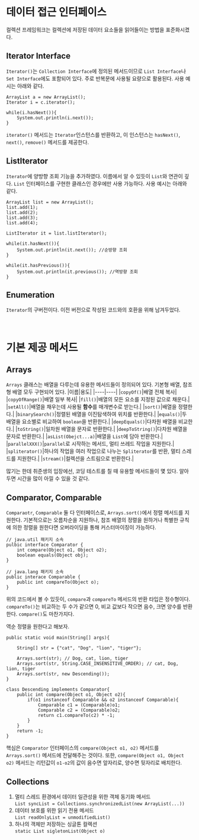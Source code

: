 # 데이터 접근 인터페이스
컬렉션 프레임워크는 컬렉션에 저장된 데이터 요소들을 읽어들이는 방법을 표준화시켰다.

## Iterator Interface
`Iterator()`는 `Collection Interface`에 정의된 메서드이므로 `List Interface`나 `Set Interface`에도 포함되어 있다. 주로 반복문에 사용될 요량으로 활용된다. 사용 예시는 아래와 같다.
```
ArrayList a = new ArrayList();
Iterator i = c.iterator();

while(i.hasNext()){
    System.out.println(i.next());
}
```
`iterator()` 메서드는 `Iterator`인스턴스를 반환하고, 이 인스턴스는 `hasNext()`, `next()`, `remove()` 메서드를 제공한다.

## ListIterator
`Iterator`에 양방향 조회 기능을 추가하였다. 이름에서 알 수 있듯이 `List`와 연관이 깊다. `List` 인터페이스를 구현한 클래스인 경우에만 사용 가능하다. 사용 예시는 아래와 같다.</br>
```
ArrayList list = new ArrayList();
list.add(1);
list.add(2);
list.add(3);
list.add(4);

ListIterator it = list.listIterator();

while(it.hasNext()){
    System.out.println(it.next()); //순방향 조회
}

while(it.hasPrevious()){
    System.out.println(it.previous()); //역방향 조회
}
```

## Enumeration
`Iterator`의 구버전이다. 이전 버전으로 작성된 코드와의 호환을 위해 남겨두었다.

</br>

# 기본 제공 메서드
## Arrays
`Arrays` 클래스는 배열을 다루는데 유용한 메서드들이 정의되어 있다. 기본형 배열, 참조형 배열 모두 구현되어 있다.
|이름|용도|
|----|----|
|`copyOf()`|배열 전체 복사|
|`copyOfRange()`|배열 일부 복사|
|`fill()`|배열의 모든 요소를 지정된 값으로 채운다.|
|`setAll()`|배열을 채우는데 사용될 **함수**를 매개변수로 받는다.|
|`sort()`|배열을 정렬한다.|
|`binarySearch()`|정렬된 배열을 이진탐색하여 위치를 반환한다.|
|`equals()`|두 배열을 요소별로 비교하여 `boolean`을 반환한다.|
|`deepEquals()`|다차원 배열을 비교한다.|
|`toString()`|일차원 배열을 문자로 반환한다.|
|`deepToString()`|다차원 배열을 문자로 반환한다.|
|`asList(Obejct...a)`|배열을 `List`에 담아 반환한다.|
|`parallelXXX()`|`parallel`로 시작하는 메서드, 멀티 쓰레드 작업을 지원한다.|
|`spliterator()`|하나의 작업을 여러 작업으로 나누는 `Spliterator`를 반환, 멀티 스레드를 지원한다.|
|`stream()`|컬렉션을 스트림으로 반환한다.|

많기는 한데 취준생의 입장에선, 코딩 테스트를 칠 때 유용할 메서드들이 몇 있다. 알아두면 시간을 많이 아낄 수 있을 것 같다.

## Comparator, Comparable
`Comparaotr`, `Comparable` 둘 다 인터페이스로, `Arrays.sort()`에서 정렬 메서드를 지원한다. 기본적으로는 오름차순을 지원하나, 참조 배열의 정렬을 원하거나 특별한 규칙에 의한 정렬을 원한다면 오버라이딩을 통해 커스터마이징이 가능하다.
```
// java.util 패키지 소속
pulbic interface Comparator {
    int compare(Object o1, Object o2);
    boolean equals(Object obj);
}

// java.lang 패키지 소속
public interace Comparable {
    public int compareTo(Object o);
}
```
위의 코드에서 볼 수 있듯이, `compare`과 `compareTo` 메서드의 반환 타입은 정수형이다. `compareTo()`는 비교하는 두 수가 같으면 0, 비교 값보다 작으면 음수, 크면 양수를 반환한다. `compare()`도 마찬가지다.</br>

역순 정렬을 원한다고 해보자.
```
public static void main(String[] args){
    
    String[] str = {"cat", "Dog", "lion", "tiger"};

    Arrays.sort(str); // Dog, cat, lion, tiger
    Arrays.sort(str, String.CASE_INSENSITIVE_ORDER); // cat, Dog, lion, tiger
    Arrays.sort(str, new Descending());
}

class Descending implements Comparator{
    public int compare(Object o1, Object o2){
        if(o1 instanceof Comparable && o2 instanceof Comparable){
            Comparable c1 = (Comparable)o1;
            Comparable c2 = (Comparable)o2;
            return c1.compareTo(c2) * -1;
        }
    }
    return -1;
}
```
핵심은 `Comparator` 인터페이스의 `compare(Object o1, o2)` 메서드를 `Arrays.sort()` 메서드에 전달해주는 것이다. 또한, `compare(Object o1, Object o2)` 메서드는 리턴값이 `o1-o2`의 값이 음수면 앞자리로, 양수면 뒷자리로 배치한다.

## Collections
1. 멀티 스레드 환경에서 데이터 일관성을 위한 객체 동기화 메서드</br> `List syncList = Collections.synchronizedList(new ArrayList(...))`
2. 데이터 보호를 위한 읽기 전용 메서드</br> `List readOnlyList = unmodifiedList()`
3. 하나의 객체만 저장하는 싱글톤 컬렉션</br> `static List sigletonList(Object o)`

</br>